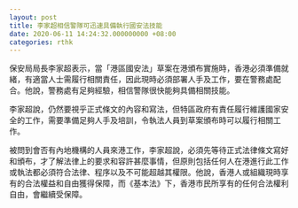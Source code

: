 ```yaml
---
layout: post
title: 李家超相信警隊可迅速具備執行國安法技能
date: 2020-06-11 14:24:32.000000000 +08:00
categories: rthk
---
```


保安局局長李家超表示，當「港區國安法」草案在港頒布實施時，香港必須準備就緒，有適當人士需履行相關責任，因此現時必須部署人手及工作，要在警務處配合。他說，警務處有足夠經驗，相信警隊很快能夠具備相關技能。

李家超說，仍然要視乎正式條文的內容和寫法，但特區政府有責任履行維護國家安全的工作，需要準備足夠人手及培訓，令執法人員到草案頒布時可以履行相關工作。

被問到會否有內地機構的人員來港工作，李家超說，必須先等待正式法律條文寫好和頒布，才了解法律上的要求和容許甚麼事情，但原則包括任何人在港進行此工作或執法都必須符合法律、程序以及不可能超越其權限。他說，香港人或組織現時享有的合法權益和自由獲得保障，而《基本法》下，香港市民所享有的任何合法權利自由，會繼續受保障。
